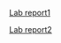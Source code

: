 [Lab report1](https://ssarahjackson.github.io/cse15l-lab-reports/LabReport)

[Lab report2](https://ssarahjackson.github.io/cse15l-lab-reports/LabReport2)
